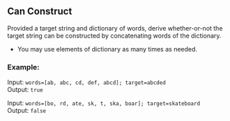 ## Can Construct

Provided a target string and dictionary of words, derive whether-or-not the target 
string can be constructed by concatenating words of the dictionary. 

- You may use elements of dictionary as many times as needed.

### Example: 

Input: `words=[ab, abc, cd, def, abcd]; target=abcded` <br />
Output: `true`

Input: `words=[bo, rd, ate, sk, t, ska, boar]; target=skateboard` <br />
Output: `false`

